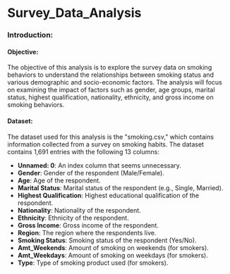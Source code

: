 # Survey_Data_Analysis
### Introduction:

#### Objective:
The objective of this analysis is to explore the survey data on smoking behaviors to understand the relationships between smoking status and various demographic and socio-economic factors. The analysis will focus on examining the impact of factors such as gender, age groups, marital status, highest qualification, nationality, ethnicity, and gross income on smoking behaviors.

#### Dataset:
The dataset used for this analysis is the "smoking.csv," which contains information collected from a survey on smoking habits. The dataset contains 1,691 entries with the following 13 columns:

- **Unnamed: 0**: An index column that seems unnecessary.
- **Gender**: Gender of the respondent (Male/Female).
- **Age**: Age of the respondent.
- **Marital Status**: Marital status of the respondent (e.g., Single, Married).
- **Highest Qualification**: Highest educational qualification of the respondent.
- **Nationality**: Nationality of the respondent.
- **Ethnicity**: Ethnicity of the respondent.
- **Gross Income**: Gross income of the respondent.
- **Region**: The region where the respondents live.
- **Smoking Status**: Smoking status of the respondent (Yes/No).
- **Amt_Weekends**: Amount of smoking on weekends (for smokers).
- **Amt_Weekdays**: Amount of smoking on weekdays (for smokers).
- **Type**: Type of smoking product used (for smokers).
